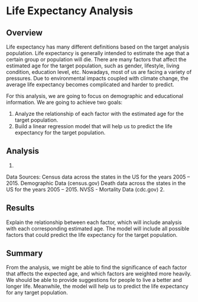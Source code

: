 # Life Expectancy Analysis

## Overview
Life expectancy has many different definitions based on the target analysis population. Life expectancy is generally intended to estimate the age that a certain group or population will die. There are many factors that affect the estimated age for the target population, such as gender, lifestyle, living condition, education level, etc. Nowadays, most of us are facing a variety of pressures. Due to environmental impacts coupled with climate change, the average life expectancy becomes
complicated and harder to predict.

For this analysis, we are going to focus on demographic and educational information. We are going to achieve two goals:
1. Analyze the relationship of each factor with the estimated age for the target population.
2. Build a linear regression model that will help us to predict the life expectancy for the target population.

## Analysis
1.
Data Sources:
Census data across the states in the US for the years 2005 – 2015.
Demographic Data (census.gov)
Death data across the states in the US for the years 2005 – 2015.
NVSS - Mortality Data (cdc.gov)
2.

## Results
Explain the relationship between each factor, which will include analysis with each corresponding estimated age.
The model will include all possible factors that could predict the life expectancy for the target population.

## Summary
From the analysis, we might be able to find the significance of each factor that affects the expected age, and which factors are weighted more heavily. We should be able to provide suggestions for people to live a better and longer life. Meanwhile, the
model will help us to predict the life expectancy for any target
population.
